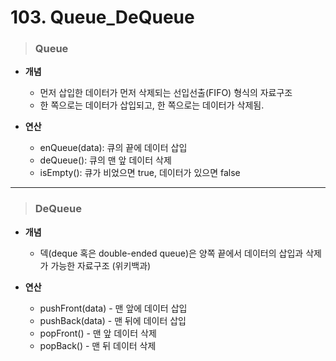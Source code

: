 # 103. Queue_DeQueue

> ### Queue
* **개념**
    - 먼저 삽입한 데이터가 먼저 삭제되는 선입선출(FIFO) 형식의 자료구조
    - 한 쪽으로는 데이터가 삽입되고, 한 쪽으로는 데이터가 삭제됨.

* **연산**
    - enQueue(data): 큐의 끝에 데이터 삽입
    - deQueue(): 큐의 맨 앞 데이터 삭제
    - isEmpty(): 큐가 비었으면 true, 데이터가 있으면 false

***

> ### DeQueue
* **개념**
    - 덱(deque 혹은 double-ended queue)은 양쪽 끝에서 데이터의 삽입과 삭제가 가능한 자료구조 (위키백과)

* **연산**
    - pushFront(data) - 맨 앞에 데이터 삽입
    - pushBack(data) - 맨 뒤에 데이터 삽입
    - popFront() - 맨 앞 데이터 삭제
    - popBack() - 맨 뒤 데이터 삭제